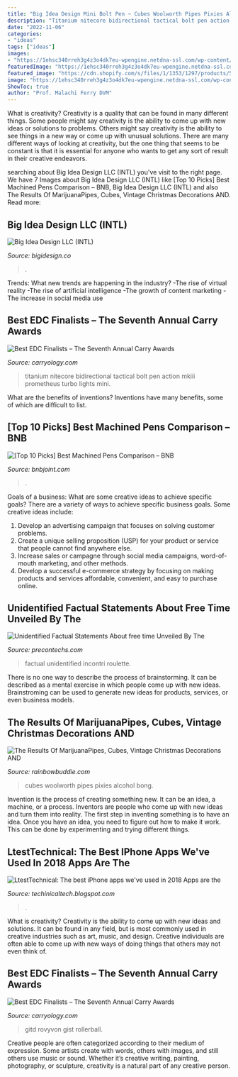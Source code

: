 ```yaml
---
title: "Big Idea Design Mini Bolt Pen ~ Cubes Woolworth Pipes Pixies Alcohol Bong"
description: "Titanium nitecore bidirectional tactical bolt pen action mkiii prometheus turbo lights mini"
date: "2022-11-06"
categories:
- "ideas"
tags: ["ideas"]
images:
- "https://1ehsc340rreh3g4z3o4dk7eu-wpengine.netdna-ssl.com/wp-content/uploads/2019/06/NITECORE-NTP30-Titanium-Bidirectional-Bolt-Action-Tactical-Pen-small.jpg"
featuredImage: "https://1ehsc340rreh3g4z3o4dk7eu-wpengine.netdna-ssl.com/wp-content/uploads/2019/06/RovyVon-Aurora-A5-GITD-Keychain-Flashlight-small-427x330.jpg"
featured_image: "https://cdn.shopify.com/s/files/1/1353/1297/products/5J0A7027-3_2048x2048_b222a51c-f967-425c-972b-e82673d8fcbf_400x400.jpg?v=1583122897"
image: "https://1ehsc340rreh3g4z3o4dk7eu-wpengine.netdna-ssl.com/wp-content/uploads/2019/06/RovyVon-Aurora-A5-GITD-Keychain-Flashlight-small-427x330.jpg"
ShowToc: true
author: "Prof. Malachi Ferry DVM"
---
```



What is creativity?
Creativity is a quality that can be found in many different things. Some people might say creativity is the ability to come up with new ideas or solutions to problems. Others might say creativity is the ability to see things in a new way or come up with unusual solutions. There are many different ways of looking at creativity, but the one thing that seems to be constant is that it is essential for anyone who wants to get any sort of result in their creative endeavors.

	

		
searching about Big Idea Design LLC (INTL) you've visit to the right page. We have 7 Images about Big Idea Design LLC (INTL) like [Top 10 Picks] Best Machined Pens Comparison – BNB, Big Idea Design LLC (INTL) and also The Results Of MarijuanaPipes, Cubes, Vintage Christmas Decorations AND. Read more:
		
    
## Big Idea Design LLC (INTL)

<img loading=lazy src="https://cdn.shopify.com/s/files/1/1353/1297/products/5J0A7027-3_2048x2048_b222a51c-f967-425c-972b-e82673d8fcbf_400x400.jpg?v=1583122897" onerror="this.onerror=null;this.src='https://tse4.mm.bing.net/th?id=OIP.2ET9ttGK68RchjjCr3aTSQAAAA&amp;pid=15.1';" alt="Big Idea Design LLC (INTL)">

_Source: bigidesign.co_

>. 

	

Trends: What new trends are happening in the industry?
-The rise of virtual reality
-The rise of artificial intelligence
-The growth of content marketing
-The increase in social media use

    
## Best EDC Finalists – The Seventh Annual Carry Awards

<img loading=lazy src="https://1ehsc340rreh3g4z3o4dk7eu-wpengine.netdna-ssl.com/wp-content/uploads/2019/06/NITECORE-NTP30-Titanium-Bidirectional-Bolt-Action-Tactical-Pen-small.jpg" onerror="this.onerror=null;this.src='https://tse3.mm.bing.net/th?id=OIP.cP2i8c8gDQqEaJNFn-nZLQHaFu&amp;pid=15.1';" alt="Best EDC Finalists – The Seventh Annual Carry Awards">

_Source: carryology.com_

>titanium nitecore bidirectional tactical bolt pen action mkiii prometheus turbo lights mini. 

	

What are the benefits of inventions?
Inventions have many benefits, some of which are difficult to list.

    
## [Top 10 Picks] Best Machined Pens Comparison – BNB

<img loading=lazy src="https://m.media-amazon.com/images/I/21sjRdppSKL.jpg" onerror="this.onerror=null;this.src='https://tse2.mm.bing.net/th?id=OIP.YfZVuxvADKQlXwdPk_n7FgHaGb&amp;pid=15.1';" alt="[Top 10 Picks] Best Machined Pens Comparison – BNB">

_Source: bnbjoint.com_

>. 

	

Goals of a business: What are some creative ideas to achieve specific goals?
There are a variety of ways to achieve specific business goals. Some creative ideas include:
1. Develop an advertising campaign that focuses on solving customer problems.
2. Create a unique selling proposition (USP) for your product or service that people cannot find anywhere else.
3. Increase sales or campagne through social media campaigns, word-of-mouth marketing, and other methods. 
4. Develop a successful e-commerce strategy by focusing on making products and services affordable, convenient, and easy to purchase online.

    
## Unidentified Factual Statements About Free Time Unveiled By The

<img loading=lazy src="http://www.precontechs.com/wp-content/themes/precon/images/logo.png" onerror="this.onerror=null;this.src='https://tse1.mm.bing.net/th?id=OIP.o1KEvbBsxytSujd0Xfkp7AHaC5&amp;pid=15.1';" alt="Unidentified Factual Statements About free time Unveiled By The">

_Source: precontechs.com_

>factual unidentified incontri roulette. 

	

There is no one way to describe the process of brainstorming. It can be described as a mental exercise in which people come up with new ideas. Brainstroming can be used to generate new ideas for products, services, or even business models.

    
## The Results Of MarijuanaPipes, Cubes, Vintage Christmas Decorations AND

<img loading=lazy src="http://collegeofcannabis.com/wp-content/uploads/2014/01/green-sasquatch-glass_7-294x300.png" onerror="this.onerror=null;this.src='https://tse1.mm.bing.net/th?id=OIP.D43Ayx0qEq7f-P6Vp0O-zAAAAA&amp;pid=15.1';" alt="The Results Of MarijuanaPipes, Cubes, Vintage Christmas Decorations AND">

_Source: rainbowbuddie.com_

>cubes woolworth pipes pixies alcohol bong. 

	

Invention is the process of creating something new. It can be an idea, a machine, or a process. Inventors are people who come up with new ideas and turn them into reality. The first step in inventing something is to have an idea. Once you have an idea, you need to figure out how to make it work. This can be done by experimenting and trying different things.

    
## LtestTechnical: The Best IPhone Apps We&#039;ve Used In 2018 Apps Are The

<img loading=lazy src="https://lh3.googleusercontent.com/proxy/rRjeAuIv_z9SqtwElKYGUA1OIy8cHXf3aLi7QsAoUIw5TI2QVNJj89woLXK4e9JHfZt7GzPD621nvjAZLvY1R19mIEd-jAsAbngpMm9V6A=w1200-h630-p-k-no-nu" onerror="this.onerror=null;this.src='https://tse2.mm.bing.net/th?id=OIP.jCBIRpZapFuZmXIuBubzqQHaD4&amp;pid=15.1';" alt="LtestTechnical: The best iPhone apps we&#039;ve used in 2018 Apps are the">

_Source: techinicaltech.blogspot.com_

>. 

	

What is creativity?
Creativity is the ability to come up with new ideas and solutions. It can be found in any field, but is most commonly used in creative industries such as art, music, and design. Creative individuals are often able to come up with new ways of doing things that others may not even think of.

    
## Best EDC Finalists – The Seventh Annual Carry Awards

<img loading=lazy src="https://1ehsc340rreh3g4z3o4dk7eu-wpengine.netdna-ssl.com/wp-content/uploads/2019/06/RovyVon-Aurora-A5-GITD-Keychain-Flashlight-small-427x330.jpg" onerror="this.onerror=null;this.src='https://tse1.mm.bing.net/th?id=OIP.c0ODHPAJ4Uazs_nMriystQAAAA&amp;pid=15.1';" alt="Best EDC Finalists – The Seventh Annual Carry Awards">

_Source: carryology.com_

>gitd rovyvon gist rollerball. 

	

Creative people are often categorized according to their medium of expression. Some artists create with words, others with images, and still others use music or sound. Whether it’s creative writing, painting, photography, or sculpture, creativity is a natural part of any creative person.

